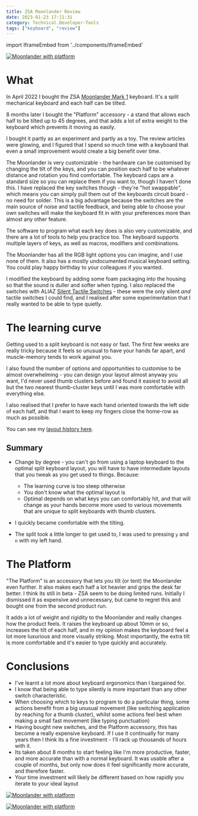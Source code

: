 ```yaml
---
title: ZSA Moonlander Review
date: 2023-01-23 17:11:31
category: Technical.Developer-Tools
tags: ["keyboard", "review"]
---
```


import IframeEmbed from '../components/IframeEmbed'

[![Moonlander with
platform](/static/images/keyboard/keyboard1.jpg)](/static/images/keyboard/keyboard1.jpg)

<IframeEmbed src='https://configure.zsa.io/embed/moonlander/layouts/Dnj6q/latest/0' />

<TOCInline toc={props.toc} exclude="Contents" toHeading={2} />

# What

In April 2022 I bought the ZSA [Moonlander Mark 1](https://www.zsa.io/moonlander/) keyboard. It's a
split mechanical keyboard and each half can be tilted.

8 months later I bought the "Platform" accessory - a stand that allows each half to be tilted up to
45 degrees, and that adds a lot of extra weight to the keyboard which prevents it moving as easily.

I bought it partly as an experiment and partly as a toy. The review articles were glowing, and I
figured that I spend so much time with a keyboard that even a small improvement would create a big
benefit over time.

The Moonlander is very customizable - the hardware can be customised by changing the tilt of the
keys, and you can position each half to be whatever distance and rotation you find comfortable. The
keyboard caps are a standard size so you can replace them if you want to, though I haven't done
this. I have replaced the key switches though - they're "hot swappable", which means you can simply
pull them out of the keyboards circuit board - no need for solder. This is a big advantage because
the switches are the main source of noise and tactile feedback, and being able to choose your own
switches will make the keyboard fit in with your preferences more than almost any other feature.

The software to program what each key does is also very customizable, and there are a lot of tools
to help you practice too. The keyboard supports multiple layers of keys, as well as macros,
modifiers and combinations.

The Moonlander has all the RGB light options you can imagine, and I use none of them. It also has a
mostly undocumented musical keyboard setting. You could play happy birthday to your colleagues if
you wanted.

I modified the keyboard by adding some foam packaging into the housing so that the sound is duller
and softer when typing. I also replaced the switches with ALIAZ
[Silent Tactile Switches](https://kbdfans.com/products/pre-orderaliaz-silent-switch-tactile) - these
were the only silent _and_ tactile switches I could find, and I realised after some experimentation
that I really wanted to be able to type quietly.

# The learning curve

Getting used to a split keyboard is not easy or fast. The first few weeks are really tricky because
it feels so unusual to have your hands far apart, and muscle-memory tends to work against you.

I also found the number of options and opportunities to customise to be almost overwhelming - you
can design your layout almost anyway you want, I'd never used thumb clusters before and found it
easiest to avoid all but the two nearest thumb-cluster keys until I was more comfortable with
everything else.

I also realised that I prefer to have each hand oriented towards the left side of each half, and
that I want to keep my fingers close the home-row as much as possible.

You can see my [layout history here](https://configure.zsa.io/my_layout/view/Dnj6q).

## Summary

- Change by degree - you can't go from using a laptop keyboard to the optimal split keyboard layout,
  you will have to have intermediate layouts that you tweak as you get used to things. Because:

  - The learning curve is too steep otherwise
  - You don't know what the optimal layout is
  - Optimal depends on what keys you can comfortably hit, and that will change as your hands become
    more used to various movements that are unique to split keyboards with thumb clusters.

- I quickly became comfortable with the tilting.
- The split took a little longer to get used to, I was used to pressing `y` and `n` with my left
  hand.

# The Platform

"The Platform" is an accessory that lets you tilt (or tent) the Moonlander even further. It also
makes each half a lot heavier and grips the desk far better. I think its still in beta - ZSA seem to
be doing limited runs. Initially I dismissed it as expensive and unnecessary, but came to regret
this and bought one from the second product run.

It adds a lot of weight and rigidity to the Moonlander and really changes how the product feels. It
raises the keyboard up about 10mm or so, increases the tilt of each half, and in my opinion makes
the keyboard feel a lot more luxurious and more visually striking. Most importantly, the extra tilt
is more comfortable and it's easier to type quickly and accurately.

# Conclusions

- I've learnt a lot more about keyboard ergonomics than I bargained for.
- I know that being able to type silently is more important than any other switch characteristic.
- When choosing which to keys to program to do a particular thing, some actions benefit from a big
  unusual movement (like switching application by reaching for a thumb cluster), whilst some actions
  feel best when making a small fast movement (like typing punctuation)
- Having bought new switches, and the Platform accessory, this has become a really expensive
  keyboard. If I use it continually for many years then I think its a fine investment - I'll rack up
  thousands of hours with it.
- Its taken about 8 months to start feeling like I'm more productive, faster, and more accurate than
  with a normal keyboard. It was usable after a couple of months, but only now does it feel
  significantly more accurate, and therefore faster.
- Your time investment will likely be different based on how rapidly you iterate to your ideal
  layout

[![Moonlander with
platform](/static/images/keyboard/keyboard2.jpg)](/static/images/keyboard/keyboard2.jpg)

[![Moonlander with
platform](/static/images/keyboard/keyboard3.jpg)](/static/images/keyboard/keyboard3.jpg)
